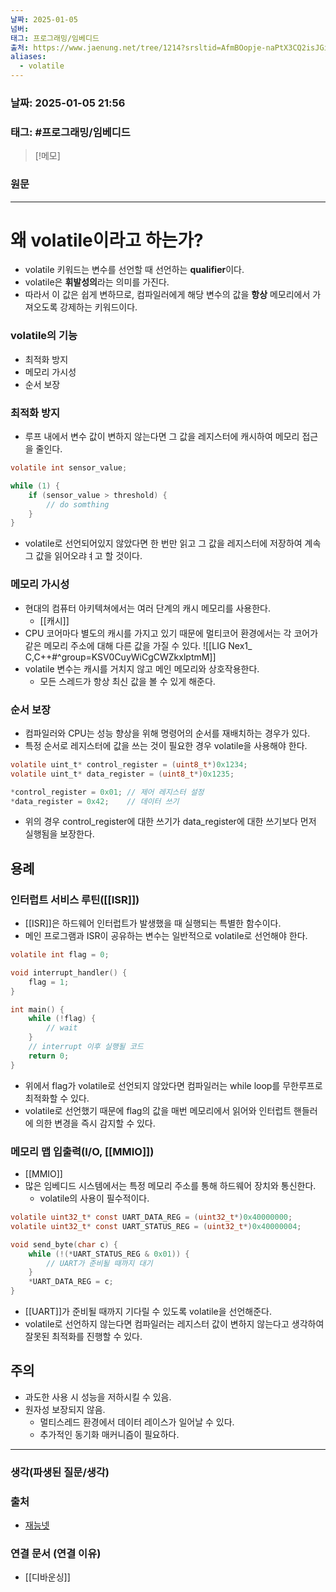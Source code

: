 ```yaml
---
날짜: 2025-01-05
넘버: 
태그: 프로그래밍/임베디드
출처: https://www.jaenung.net/tree/1214?srsltid=AfmBOopje-naPtX3CQ2isJGi46XrJFz7z-kLAMjPdI1Ja75NJyjl9k3d
aliases:
  - volatile
---
```

### 날짜:  2025-01-05 21:56

### 태그: #프로그래밍/임베디드 

>[!메모]
>

### 원문
---
# 왜 volatile이라고 하는가?
- volatile 키워드는 변수를 선언할 때 선언하는 **qualifier**이다.
- volatile은 **휘발성의**라는 의미를 가진다.
- 따라서 이 값은 쉽게 변하므로, 컴파일러에게 해당 변수의 값을 **항상** 메모리에서 가져오도록 강제하는 키워드이다.

### volatile의 기능
- 최적화 방지
- 메모리 가시성
- 순서 보장
### 최적화 방지
- 루프 내에서 변수 값이 변하지 않는다면 그 값을 레지스터에 캐시하여 메모리 접근을 줄인다.
```c
volatile int sensor_value;

while (1) {
	if (sensor_value > threshold) {
		// do somthing
	}
}
```
- volatile로 선언되어있지 않았다면 한 번만 읽고 그 값을 레지스터에 저장하여 계속 그 값을 읽어오랴ㅕ고 할 것이다.
### 메모리 가시성
- 현대의 컴퓨터 아키텍쳐에서는 여러 단계의 캐시 메모리를 사용한다.
	- [[캐시]]
- CPU 코어마다 별도의 캐시를 가지고 있기 때문에 멀티코어 환경에서는 각 코어가 같은 메모리 주소에 대해 다른 값을 가질 수 있다.
![[LIG Nex1_ C,C++#^group=KSV0CuyWiCgCWZkxlptmM]]
- volatile 변수는 캐시를 거치지 않고 메인 메모리와 상호작용한다.
	- 모든 스레드가 항상 최신 값을 볼 수 있게 해준다.
### 순서 보장
- 컴파일러와 CPU는 성능 향상을 위해 명령어의 순서를 재배치하는 경우가 있다.
- 특정 순서로 레지스터에 값을 쓰는 것이 필요한 경우 volatile을 사용해야 한다.
```c
volatile uint_t* control_register = (uint8_t*)0x1234;
volatile uint_t* data_register = (uint8_t*)0x1235;

*control_register = 0x01; // 제어 레지스터 설정
*data_register = 0x42;    // 데이터 쓰기
```
- 위의 경우 control_register에 대한 쓰기가 data_register에 대한 쓰기보다 먼저 실행됨을 보장한다.

## 용례
### 인터럽트 서비스 루틴([[ISR]])
- [[ISR]]은 하드웨어 인터럽트가 발생했을 때 실행되는 특별한 함수이다.
- 메인 프로그램과 ISR이 공유하는 변수는 일반적으로 volatile로 선언해야 한다.
```c
volatile int flag = 0;

void interrupt_handler() {
	flag = 1;
}

int main() {
	while (!flag) {
		// wait
	}
	// interrupt 이후 실행될 코드
	return 0;
}
```
- 위에서 flag가 volatile로 선언되지 않았다면 컴파일러는 while loop를 무한루프로 최적화할 수 있다.
- volatile로 선언했기 때문에 flag의 값을 매번 메모리에서 읽어와 인터럽트 핸들러에 의한 변경을 즉시 감지할 수 있다.
### 메모리 맵 입출력(I/O, [[MMIO]])
- [[MMIO]]
- 많은 임베디드 시스템에서는 특정 메모리 주소를 통해 하드웨어 장치와 통신한다.
	- volatile의 사용이 필수적이다.
```c
volatile uint32_t* const UART_DATA_REG = (uint32_t*)0x40000000;
volatile uint32_t* const UART_STATUS_REG = (uint32_t*)0x40000004;

void send_byte(char c) {
	while (!(*UART_STATUS_REG & 0x01)) {
		// UART가 준비될 때까지 대기
	}
	*UART_DATA_REG = c;
}
```

- [[UART]]가 준비될 때까지 기다릴 수 있도록 volatile을 선언해준다.
- volatile로 선언하지 않는다면 컴파일러는 레지스터 값이 변하지 않는다고 생각하여 잘못된 최적화를 진행할 수 있다.

## 주의
- 과도한 사용 시 성능을 저하시킬 수 있음.
- 원자성 보장되지 않음.
	- 멀티스레드 환경에서 데이터 레이스가 일어날 수 있다.
	- 추가적인 동기화 매커니즘이 필요하다.
---
### 생각(파생된 질문/생각)

### 출처
- [재능넷](https://www.jaenung.net/tree/1214?srsltid=AfmBOopje-naPtX3CQ2isJGi46XrJFz7z-kLAMjPdI1Ja75NJyjl9k3d)

### 연결 문서 (연결 이유)
- [[디바운싱]]
